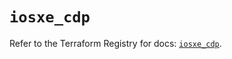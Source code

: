 # `iosxe_cdp`

Refer to the Terraform Registry for docs: [`iosxe_cdp`](https://registry.terraform.io/providers/ciscodevnet/iosxe/0.9.3/docs/resources/cdp).
